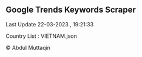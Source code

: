 

## Google Trends Keywords Scraper 
 
Last Update 22-03-2023 , 19:21:33

Country List :
VIETNAM.json



© Abdul Muttaqin 
